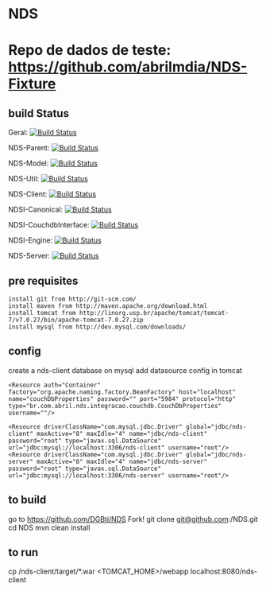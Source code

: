 NDS
===

Repo de dados de teste: https://github.com/abrilmdia/NDS-Fixture
============================================================

build Status
------------

Geral: [![Build Status](http://177.71.255.76:8080/jenkins/job/build/badge/icon)](http://177.71.255.76:8080/jenkins/job/build/)

NDS-Parent: [![Build Status](http://177.71.255.76:8080/jenkins/job/build/br.com.abril$nds/badge/icon)](http://177.71.255.76:8080/jenkins/job/build/br.com.abril$nds/)

NDS-Model: [![Build Status](http://177.71.255.76:8080/jenkins/job/build/br.com.abril$nds-model/badge/icon)](http://177.71.255.76:8080/jenkins/job/build/br.com.abril$nds-model/)

NDS-Util: [![Build Status](http://177.71.255.76:8080/jenkins/job/build/br.com.abril$nds-util/badge/icon)](http://177.71.255.76:8080/jenkins/job/build/br.com.abril$nds-util/)

NDS-Client: [![Build Status](http://177.71.255.76:8080/jenkins/job/build/br.com.abril$nds-client/badge/icon)](http://177.71.255.76:8080/jenkins/job/build/br.com.abril$nds-client/)

NDSI-Canonical: [![Build Status](http://177.71.255.76:8080/jenkins/job/build/br.com.abril$ndsi-canonical/badge/icon)](http://177.71.255.76:8080/jenkins/job/build/br.com.abril$ndsi-canonical/)

NDSI-CouchdbInterface: [![Build Status](http://177.71.255.76:8080/jenkins/job/build/br.com.discover$ndsi-couchdbinterface/badge/icon)](http://177.71.255.76:8080/jenkins/job/build/br.com.discover$ndsi-couchdbinterface/)

NDSI-Engine: [![Build Status](http://177.71.255.76:8080/jenkins/job/build/br.com.abril$ndsi-engine/badge/icon)](http://177.71.255.76:8080/jenkins/job/build/br.com.abril$ndsi-engine/)

NDS-Server: [![Build Status](http://177.71.255.76:8080/jenkins/job/build/br.com.abril$nds-server/badge/icon)](http://177.71.255.76:8080/jenkins/job/build/br.com.abril$nds-server/)


pre requisites
--------------

	install git from http://git-scm.com/
	install maven from http://maven.apache.org/download.html
	install tomcat from http://linorg.usp.br/apache/tomcat/tomcat-7/v7.0.27/bin/apache-tomcat-7.0.27.zip
	install mysql from http://dev.mysql.com/downloads/

config
------

create a nds-client database on mysql
add datasource config in tomcat

	<Resource auth="Container" factory="org.apache.naming.factory.BeanFactory" host="localhost" name="couchDbProperties" password="" port="5984" protocol="http" type="br.com.abril.nds.integracao.couchdb.CouchDbProperties" username=""/>
	
	<Resource driverClassName="com.mysql.jdbc.Driver" global="jdbc/nds-client" maxActive="8" maxIdle="4" name="jdbc/nds-client" password="root" type="javax.sql.DataSource" url="jdbc:mysql://localhost:3306/nds-client" username="root"/>    
	<Resource driverClassName="com.mysql.jdbc.Driver" global="jdbc/nds-server" maxActive="8" maxIdle="4" name="jdbc/nds-server" password="root" type="javax.sql.DataSource" url="jdbc:mysql://localhost:3306/nds-server" username="root"/>    


to build
--------

go to https://github.com/DGBti/NDS
Fork!
git clone git@github.com:<yourgithubuser>/NDS.git
cd NDS
mvn clean install

to run
------

cp /nds-client/target/*.war <TOMCAT_HOME>/webapp
localhost:8080/nds-client